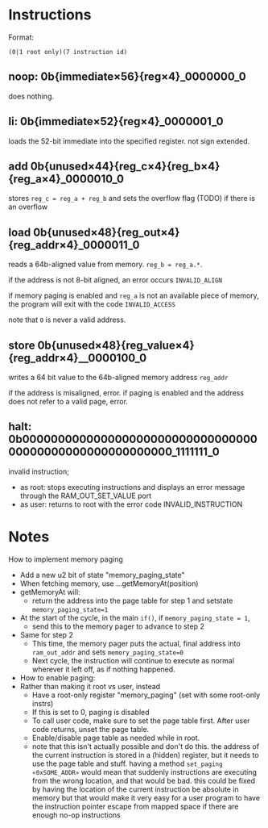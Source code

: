 # Instructions

Format:

`(0|1 root only)(7 instruction id)`

## noop: 0b{immediate×56}{reg×4}_0000000_0

does nothing.

## li: 0b{immediate×52}{reg×4}_0000001_0

loads the 52-bit immediate into the specified register. not sign extended.

## add 0b{unused×44}{reg_c×4}{reg_b×4}{reg_a×4}_0000010_0

stores `reg_c = reg_a + reg_b` and sets the overflow flag (TODO) if there is an overflow

## load 0b{unused×48}{reg_out×4}{reg_addr×4}_0000011_0

reads a 64b-aligned value from memory. `reg_b = reg_a.*`.

if the address is not 8-bit aligned, an error occurs `INVALID_ALIGN`

if memory paging is enabled and `reg_a` is not an available piece of memory, the program will exit with the code `INVALID_ACCESS`

note that `0` is never a valid address.

## store 0b{unused×48}{reg_value×4}{reg_addr×4}__0000100_0

writes a 64 bit value to the 64b-aligned memory address `reg_addr`

if the address is misaligned, error. if paging is enabled and the address does not refer to a valid page, error.

## halt: 0b00000000000000000000000000000000000000000000000000000000_1111111_0

invalid instruction;

- as root: stops executing instructions and displays an error message through the RAM_OUT_SET_VALUE port
- as user: returns to root with the error code INVALID_INSTRUCTION

# Notes

How to implement memory paging

- Add a new u2 bit of state "memory_paging_state"
- When fetching memory, use ...getMemoryAt(position)
- getMemoryAt will:
  - return the address into the page table for step 1 and setstate `memory_paging_state=1`
- At the start of the cycle, in the main `if()`, if `memory_paging_state = 1`,
  - send this to the memory pager to advance to step 2
- Same for step 2
  - This time, the memory pager puts the actual, final address into `ram_out_addr` and sets `memory_paging_state=0`
  - Next cycle, the instruction will continue to execute as normal wherever it left off, as if nothing happened.
- How to enable paging:
- Rather than making it root vs user, instead
  - Have a root-only register "memory_paging" (set with some root-only instrs)
  - If this is set to 0, paging is disabled
  - To call user code, make sure to set the page table first. After user code returns, unset the page table.
  - Enable/disable page table as needed while in root.
  - note that this isn't actually possible and don't do this. the address of the current instruction is
    stored in a (hidden) register, but it needs to use the page table and stuff.
    having a method `set_paging «0xSOME_ADDR»` would mean that suddenly instructions
    are executing from the wrong location, and that would be bad.
    this could be fixed by having the location of the current instruction be absolute in
    memory but that would make it very easy for a user program to have the instruction pointer
    escape from mapped space if there are enough no-op instructions
